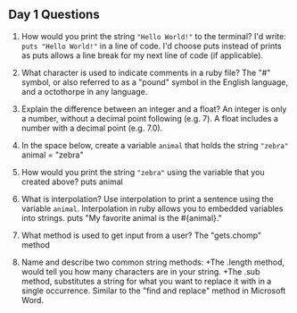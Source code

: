 ## Day 1 Questions

1. How would you print the string `"Hello World!"` to the terminal?
I'd write: `puts "Hello World!"` in a line of code. I'd choose puts instead of prints as puts allows a line break for my next line of code (if applicable).

1. What character is used to indicate comments in a ruby file?
The "#" symbol, or also referred to as a "pound" symbol in the English language, and a octothorpe in any language.

1. Explain the difference between an integer and a float?
An integer is only a number, without a decimal point following (e.g. 7). A float includes a number with a decimal point (e.g. 7.0).

1. In the space below, create a variable `animal` that holds the string `"zebra"`
animal = "zebra"

1. How would you print the string `"zebra"` using the variable that you created above?
puts animal

1. What is interpolation? Use interpolation to print a sentence using the variable `animal`.
Interpolation in ruby allows you to embedded variables into strings.
puts "My favorite animal is the #{animal}."

1. What method is used to get input from a user?
The "gets.chomp" method

1. Name and describe two common string methods:
+The .length method, would tell you how many characters are in your string.
+The .sub method, substitutes a string for what you want to replace it with in a single occurrence. Similar to the "find and replace" method in Microsoft Word.
